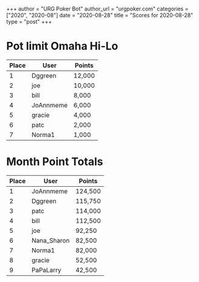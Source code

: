 +++
author = "URG Poker Bot"
author_url = "urgpoker.com"
categories = ["2020", "2020-08"]
date = "2020-08-28"
title = "Scores for 2020-08-28"
type = "post"
+++
# Pot limit Omaha Hi-Lo

| Place | User | Points |
|-------|------|--------|
| 1 | Dggreen | 12,000 |
| 2 | joe | 10,000 |
| 3 | bill | 8,000 |
| 4 | JoAnnmeme | 6,000 |
| 5 | gracie | 4,000 |
| 6 | patc | 2,000 |
| 7 | Norma1 | 1,000 |

# Month Point Totals

| Place | User | Points |
|-------|------|--------|
| 1 | JoAnnmeme | 124,500 |
| 2 | Dggreen | 115,750 |
| 3 | patc | 114,000 |
| 4 | bill | 112,500 |
| 5 | joe | 92,250 |
| 6 | Nana_Sharon | 82,500 |
| 7 | Norma1 | 82,000 |
| 8 | gracie | 52,500 |
| 9 | PaPaLarry | 42,500 |
